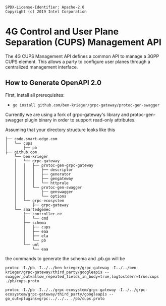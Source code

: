 ```text
SPDX-License-Identifier: Apache-2.0
Copyright (c) 2019 Intel Corporation
```

# 4G Control and User Plane Separation (CUPS) Management API

The 4G CUPS Management API defines a common API to manage a 3GPP CUPS element.
This allows a party to configure user planes through a centralized management
interface.

## How to Generate OpenAPI 2.0

First, install all prerequisites:

* `go install github.com/ben-krieger/grpc-gateway/protoc-gen-swagger`

Currently we are using a fork of grpc-gateway's library and protoc-gen-swagger
plugin binary in order to support read-only attributes.

Assuming that your directory structure looks like this

```
├── code.smart-edge.com
│   └── cups
│       ├── pb
├── github.com
    └── ben-krieger
    │   └── grpc-gateway
    │   │   ├── protoc-gen-grpc-gateway
    │   │   │   ├── descriptor
    │   │   │   ├── generator
    │   │   │   ├── gengateway
    │   │   │   └── httprule
    │   │   └── protoc-gen-swagger
    │   │       ├── genswagger
    │   │       └── options
    │   └── grpc-ecosystem
    │       ├── grpc-gateway
    └── smartedgemec
        ├── controller-ce
        │   └── cmd
        ├── schema
        │   ├── cups
        │   ├── eaa
        │   ├── ela
        │   └── pb
        └── uml
            └── eaa
```

the commands to generate the schema and .pb.go will be

```
protoc -I./pb -I../../ben-krieger/grpc-gateway -I../../ben-krieger/grpc-gateway/third_party/googleapis --swagger_out=allow_repeated_fields_in_body=true,logtostderr=true:cups ./pb/cups.proto

protoc -I./pb -I../../grpc-ecosystem/grpc-gateway -I../../grpc-ecosystem/grpc-gateway/third_party/googleapis --go_out=plugins=grpc:../../.. ./pb/cups.proto
```

